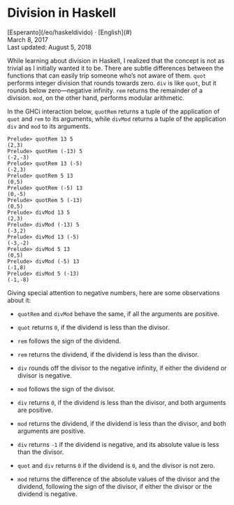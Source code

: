 Division in Haskell
===================

<div class="center">[Esperanto](/eo/haskeldivido) · [English](#)</div>
<div class="center">March 8, 2017</div>
<div class="center">Last updated: August 5, 2018</div>

While learning about division in Haskell, I realized that the concept is not as trivial as I
initially wanted it to be. There are subtle differences between the functions that can easily trip
someone who’s not aware of them. `quot` performs integer division that rounds towards zero. `div` is
like `quot`, but it rounds below zero—negative infinity. `rem` returns the remainder of a
division. `mod`, on the other hand, performs modular arithmetic.

In the GHCi interaction below, `quotRem` returns a tuple of the application of `quot` and `rem` to its
arguments, while `divMod` returns a tuple of the application `div` and `mod` to its arguments.

```
Prelude> quotRem 13 5
(2,3)
Prelude> quotRem (-13) 5
(-2,-3)
Prelude> quotRem 13 (-5)
(-2,3)
Prelude> quotRem 5 13
(0,5)
Prelude> quotRem (-5) 13
(0,-5)
Prelude> quotRem 5 (-13)
(0,5)
Prelude> divMod 13 5
(2,3)
Prelude> divMod (-13) 5
(-3,2)
Prelude> divMod 13 (-5)
(-3,-2)
Prelude> divMod 5 13
(0,5)
Prelude> divMod (-5) 13
(-1,8)
Prelude> divMod 5 (-13)
(-1,-8)
```

Giving special attention to negative numbers, here are some observations about it:

- `quotRem` and `divMod` behave the same, if all the arguments are positive.

- `quot` returns `0`, if the dividend is less than the divisor.

- `rem` follows the sign of the dividend.

- `rem` returns the dividend, if the dividend is less than the divisor.

- `div` rounds off the divisor to the negative infinity, if either the dividend or divisor is
  negative.

- `mod` follows the sign of the divisor.

- `div` returns `0`, if the dividend is less than the divisor, and both arguments are positive.

- `mod` returns the dividend, if the dividend is less than the divisor, and both arguments are
  positive.

- `div` returns `-1` if the dividend is negative, and its absolute value is less than the divisor.

- `quot` and `div` returns `0` if the dividend is `0`, and the divisor is not zero.

- `mod` returns the difference of the absolute values of the divisor and the dividend, following the
  sign of the divisor, if either the divisor or the dividend is negative.
